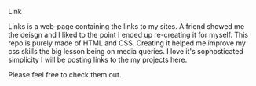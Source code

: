 Link



Links is a web-page containing the links to my sites.
A friend showed me the deisgn and I liked to the point I ended up re-creating it for myself.
This repo is purely made of  HTML and CSS. Creating it helped me improve my css skills the big lesson being on media queries.
I love it's sophosticated  simplicity 
I will be posting links to the my projects here. 


Please feel free to check them out.
